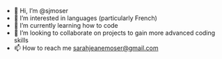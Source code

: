 - 👋 Hi, I’m @sjmoser
- 👀 I’m interested in languages (particularly French)
- 🌱 I’m currently learning how to code
- 💞️ I’m looking to collaborate on projects to gain more advanced coding skills
- 📫 How to reach me sarahjeanemoser@gmail.com

<!---
sjmoser/sjmoser is a ✨ special ✨ repository because its `README.md` (this file) appears on your GitHub profile.
You can click the Preview link to take a look at your changes.
--->
